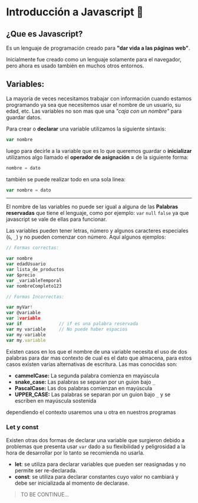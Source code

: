 # Introducción a Javascript 💛

## ¿Que es Javascript?

Es un lenguaje de programación creado para **"dar vida a las páginas web"**.

Inicialmente fue creado como un lenguaje solamente para el navegador, pero ahora es usado también en muchos otros entornos.

## Variables:

La mayoría de veces necesitamos trabajar con información cuando estamos programando ya sea que necesitemos usar el nombre de un usuario, su edad, etc. Las variables no son mas que una _"caja con un nombre"_ para guardar datos.

Para crear o **declarar** una variable utilizamos la siguiente sintaxis:

```js
var nombre
```

luego para decirle a la variable que es lo que queremos guardar o **inicializar** utilizamos algo llamado el **operador de asignación =** de la siguiente forma:

```js
nombre = dato
```

también se puede realizar todo en una sola linea:

```js
var nombre = dato
```

---

El nombre de las variables no puede ser igual a alguna de las **Palabras reservadas** que tiene el lenguaje, como por ejemplo: `var` `null` `false` ya que javascript se vale de ellas para funcionar.

Las variables pueden tener letras, número y algunos caracteres especiales (`&`, `_`) y no pueden comenzar con número. Aquí algunos ejemplos:

```js
// Formas correctas:

var nombre
var edadUsuario
var lista_de_productos
var $precio
var _variableTemporal
var nombreCompleto123

// Formas Incorrectas:

var myVar!
var @variable
var 1variable
var if              // if es una palabra reservada
var my variable     // No puede haber espacios
var my-variable
var my.variable
```

Existen casos en los que el nombre de una variable necesita el uso de dos palabras para dar mas contexto de cual es el dato que almacena, para estos casos existen varias alternativas de escritura. Las mas conocidas son:

- **cammelCase:** La segunda palabra comienza en mayúscula
- **snake_case:** Las palabras se separan por un guion bajo `_`
- **PascalCase:** Las dos palabras comienzan en mayúscula
- **UPPER_CASE:** Las palabras se separan por un guion bajo `_` y se escriben en mayúscula sostenida

dependiendo el contexto usaremos una u otra en nuestros programas

### Let y const

Existen otras dos formas de declarar una variable que surgieron debido a problemas que presenta usar `var` dado a su flexibilidad y peligrosidad a la hora de desarrollar por lo tanto se recomienda no usarla.

- **let**: se utiliza para declarar variables que pueden ser reasignadas y no permite ser re-declarada.
- **const**: se utiliza para declarar constantes cuyo valor no cambiará y debe ser inicializada al momento de declarase.

> TO BE CONTINUE...
